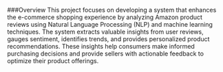 ###Overview
This project focuses on developing a system that enhances the e-commerce shopping experience by analyzing Amazon product reviews using Natural Language Processing (NLP) and machine learning techniques. The system extracts valuable insights from user reviews, gauges sentiment, identifies trends, and provides personalized product recommendations. These insights help consumers make informed purchasing decisions and provide sellers with actionable feedback to optimize their product offerings.
